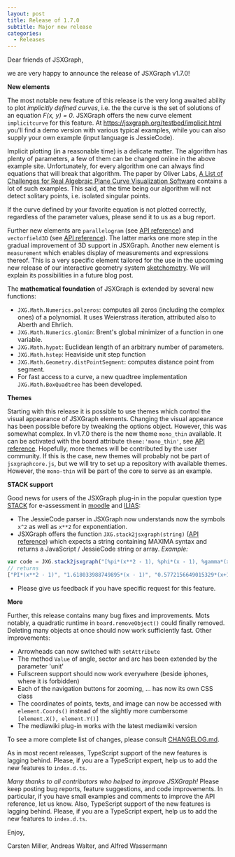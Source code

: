 ```yaml
---
layout: post
title: Release of 1.7.0
subtitle: Major new release
categories:
  - Releases
---
```


Dear friends of JSXGraph,

we are very happy to announce the release of JSXGraph v1.7.0!

__New elements__

The most notable new feature of this release is the very long awaited ability to plot
*implicitly defined curves*, i.e. the the curve is the set of solutions of
an equation *F(x, y) = 0*. JSXGraph offers the new curve
element `implicitcurve` for this feature.
At <https://jsxgraph.org/testbed/implicit.html> you'll find a demo version
with various typical examples, while you can also supply your own example
(input language is JessieCode).

Implicit plotting (in a reasonable time) is a delicate matter.
The algorithm has plenty of parameters, a few of them can be changed online
in the above example site.
Unfortunately, for every algorithm one can always find equations that will break that algorithm. The paper by Oliver Labs, [A List of Challenges for Real Algebraic Plane Curve Visualization Software](https://link.springer.com/chapter/10.1007/978-1-4419-0999-2_6) contains a lot of such examples.
This said, at the time being our algorithm will not detect solitary points, i.e.
isolated singular points.

If the curve defined by your favorite equation is not plotted correctly, regardless of the parameter values, please send it to us as a bug report.

Further new elements are `parallelogram` (see [API reference](https://jsxgraph.org/docs/symbols/Parallelogram.html)) and `vectorfield3D`
(see [API reference](https://jsxgraph.org/docs/symbols/Vectorfield3D.html)). The latter marks one more step in the gradual improvement
of 3D support in JSXGraph. Another new element is `measurement` which enables
display of measurements and expressions thereof. This is a very specific element
tailored for the use in the upcoming new release of our interactive geometry system
[sketchometry](https://sketchometry.org). We will explain its possibilities in
a future blog post.

The __mathematical foundation__ of JSXGraph is extended by several new functions:

- `JXG.Math.Numerics.polzeros`: computes all zeros (including the complex ones) of a polynomial. It uses Weierstrass iteration, attributed also to Aberth and Ehrlich.
- `JXG.Math.Numerics.glomin`: Brent's global minimizer of a function in one variable.
- `JXG.Math.hypot`: Euclidean length of an arbitrary number of parameters.
- `JXG.Math.hstep`: Heaviside unit step function
- `JXG.Math.Geometry.distPointSegment`: computes distance point from segment.
- For fast access to a curve, a new quadtree implementation `JXG.Math.BoxQuadtree`
has been developed.

__Themes__

Starting with this release it is possible to use themes which control the visual appearance
of JSXGraph elements. Changing the visual appearance has been possible before
by tweaking the options object. However, this was somewhat complex. In v1.7.0 there is the
new theme `mono_thin` available. It can be activated with the board attribute
`theme:'mono_thin'`, see 
[API reference](https://jsxgraph.org/docs/symbols/JXG.Board.html#theme). 
Hopefully, more themes will be contributed by the user community.
If this is the case, new themes will probably not be part of `jsxgraphcore.js`,
but we will try to set up a repository with available themes. However, the `mono-thin` will
be part of the core to serve as an example.

__STACK support__

Good news for users of the JSXGraph plug-in in the popular question type
[STACK](https://stack-assessment.org/) for e-assessment in [moodle](https://moodle.org)
and [ILIAS](https://www.ilias.de/):

- The JessieCode parser in JSXGraph now understands now the symbols `x^2` 
as well as `x**2` for exponentiation.
- JSXGraph offers the function `JXG.stack2jsxgraph(string)` 
([API reference](https://jsxgraph.org/docs/symbols/JXG.html#.stack2jsxgraph)) 
which expects a string containing MAXIMA syntax and 
returns a JavaScript / JessieCode string or array. *Example:*

```javascript
var code = JXG.stack2jsxgraph("[%pi*(x**2 - 1), %phi*(x - 1), %gamma*(x+1)]");
// returns
["PI*(x**2 - 1)", "1.618033988749895*(x - 1)", "0.5772156649015329*(x+1)"]
```
- Please give us feedback if you have specific request for this feature.

__More__

Further, this release contains many bug fixes and improvements. Mots notably,
a quadratic runtime in `board.removeObject()` could finally removed. Deleting
many objects at once should now work sufficiently fast. Other improvements:

- Arrowheads can now switched with `setAttribute`
- The method `Value` of angle, sector and arc has been extended by the parameter 'unit'
- Fullscreen support should now work everywhere (beside iphones, where it is forbidden)
- Each of the navigation buttons for zooming, ... has now its own CSS class
- The coordinates of points, texts, and image can now be accessed with `element.Coords()`
instead of the slightly more cumbersome `[element.X(), element.Y()]`
- The mediawiki plug-in works with the latest mediawiki version

To see a more complete list of changes, please consult [CHANGELOG.md](https://github.com/jsxgraph/jsxgraph/blob/main/CHANGELOG.md).

As in most recent releases, TypeScript support of the new features is lagging behind. Please, if you are a TypeScript expert, help us to add the new features to `index.d.ts`.

*Many thanks to all contributors who helped to improve JSXGraph!*
Please keep posting bug reports, feature suggestions, and code improvements. 
In particular, if you have small examples and comments to improve the API reference, 
let us know. Also, TypeScript support of the new features is lagging behind. Please, if you are a TypeScript expert, help us to add the new features to `index.d.ts`.

Enjoy,

Carsten Miller, Andreas Walter, and Alfred Wassermann
